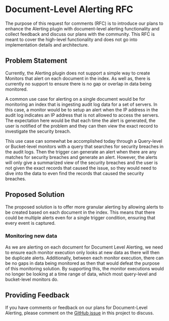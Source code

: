 # Document-Level Alerting RFC

The purpose of this request for comments (RFC) is to introduce our plans to enhance the Alerting plugin with document-level alerting functionality and collect feedback and discuss our plans with the community. This RFC is meant to cover the high-level functionality and does not go into implementation details and architecture.

## Problem Statement

Currently, the Alerting plugin does not support a simple way to create Monitors that alert on each document in the index. As well as, there is currently no support to ensure there is no gap or overlap in data being monitored.

A common use case for alerting on a single document would be for monitoring an index that is ingesting audit log data for a set of servers. In this case, a monitor would be to setup an alert when the IP address in the audit log indicates an IP address that is not allowed to access the servers. The expectation here would be that each time the alert is generated, the user is notified of the problem and they can then view the exact record to investigate the security breach. 

This use case can somewhat be accomplished today through a Query-level or Bucket-level monitors with a query that searches for security breaches in the audit logs. Then the trigger can generate an alert when there are any matches for security breaches and generate an alert. However, the alerts will only give a summarized view of the security breaches and the user is not given the exact records that caused the issue, so they would need to dive into the data to even find the records that caused the security breaches. 

## Proposed Solution

The proposed solution is to offer more granular alerting by allowing alerts to be created based on each document in the index. This means that there could be multiple alerts even for a single trigger condition, ensuring that every event is captured.  

### Monitoring new data 
As we are alerting on each document for Document Level Alerting, we need to ensure each monitor execution only looks at new data as there will then be duplicate alerts. Additionally, between each monitor execution, there can be no gaps in data being monitored as then that would defeat the purpose of this monitoring solution. By supporting this, the monitor executions would no longer be looking at a time range of data, which most query-level and bucket-level monitors do. 

## Providing Feedback

If you have comments or feedback on our plans for Document-Level Alerting, please comment on the [GitHub issue](https://github.com/opensearch-project/alerting/issues/238) in this project to discuss.
